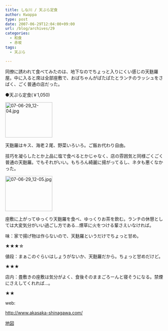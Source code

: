 ```yaml
---
title: しな川 / 天ぷら定食
author: Kwappa
type: post
date: 2007-06-29T12:04:00+09:00
url: /blog/archives/29
categories:
  - 和食
  - 赤坂
tags:
  - 天ぷら

---
```

同僚に誘われて食べてみたのは、地下なのでちょっと入りにくい感じの天麩羅屋。中に入ると席は全部座敷で、おばちゃんがぱたぱたとランチのラッシュをさばく、ごく普通の店だった。
  
●天ぷら定食(￥1,050)
  
<a href="http://akasakalunch.up.seesaa.net/image/07-06-29_12-04.jpg" target="_blank" rel="noopener noreferrer"><img src="http://akasakalunch.up.seesaa.net/image/07-06-29_12-04-thumbnail2.jpg" border="0" alt="07-06-29_12-04.jpg" width="150" height="112" /></a>
  
天麩羅はキス、海老２尾、野菜いろいろ。ご飯お代わり自由。
  
技巧を凝らしたとか上品に塩で食べるとかじゃなく、店の雰囲気と同様ごくごく普通の天麩羅。でもそれがいい。もちろん綺麗に揚がってるし、ネタも悪くなかった。
  
<a href="http://akasakalunch.up.seesaa.net/image/07-06-29_12-05.jpg" target="_blank" rel="noopener noreferrer"><img src="http://akasakalunch.up.seesaa.net/image/07-06-29_12-05-thumbnail2.jpg" border="0" alt="07-06-29_12-05.jpg" width="150" height="112" /></a>
  
座敷に上がってゆっくり天麩羅を食べ、ゆっくりお茶を飲む。ランチの休憩としては大変気分がいい過ごし方である…煙草に火をつける輩さえいなければ。
  
味：家で揚げ物は作らないので、天麩羅というだけでちょっと甘め。
  
★★★☆
  
値段：まぁこのぐらいはしょうがないか、天麩羅だから。ちょっと甘めだけど。
  
★★★
  
店内：畳敷きの座敷は気分がよく、食後そのままごろーんと寝そうになる。禁煙にさえしてくれれば…。
  
★★
  
web:
  
http://www.akasaka-shinagawa.com/
  
<a href="http://maps.google.co.jp/maps?q=%E6%B8%AF%E5%8C%BA%E8%B5%A4%E5%9D%82%E5%85%AD%E4%B8%81%E7%9B%AE%EF%BC%93%EF%BC%8D%EF%BC%91&hl=ja&ie=UTF8&z=17&iwloc=addr&om=1" target="_blank" rel="noopener noreferrer">地図</a>
